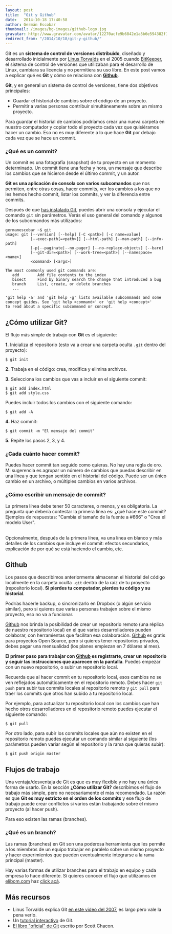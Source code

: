 ```yaml
---
layout: post
title:  "Git y Github"
date:   2014-10-18 17:40:58
author: Germán Escobar
thumbnail: /images/bg-images/github-logo.jpg
gravatar: http://www.gravatar.com/avatar/12270acfe9b6842e1a5b6e594382f149.jpg?s=80
redirect_from: "/2014/10/18/git-y-github/"
---
```


Git es un **sistema de control de versiones distribuido**, diseñado y desarrollado inicialmente por <a href="http://en.wikipedia.org/wiki/Linus_Torvalds" target="_blank">Linus Torvalds</a> en el 2005 cuando <a href="http://en.wikipedia.org/wiki/BitKeeper" target="_blank">BitKeeper</a>, el sistema de control de versiones que utilizaban para el desarrollo de Linux, cambiara su licencia y no permitiera su uso libre.<!--more--> En este post vamos a explicar qué es **Git** y cómo se relaciona con **<a href="http://github.com/" target="_blank">Github</a>**.

**Git**, y en general un sistema de control de versiones, tiene dos objetivos principales:

* Guardar el historial de cambios sobre el código de un proyecto.
* Permitir a varias personas contribuir simultáneamente sobre un mismo proyecto.

Para guardar el historial de cambios podríamos crear una nueva carpeta en nuestro computador y copiar todo el proyecto cada vez que quisiéramos hacer un cambio. Eso no es muy diferente a lo que hace **Git** por debajo cada vez que se hace un commit.

<div class="well">
  <h3>¿Qué es un commit?</h3>
  Un commit es una fotografía (snapshot) de tu proyecto en un momento determinado. Un commit tiene una fecha y hora, un mensaje que describe los cambios que se hicieron desde el último commit, y un autor.
</div>

**Git es una aplicación de consola con varios subcomandos** que nos permiten, entre otras cosas, hacer commits, ver los cambios a los que no les hemos hecho commit, listar los commits, y ver la diferencia entre commits.

Después de que <a href="http://git-scm.com/book/en/Getting-Started-Installing-Git" target="_blank">has instalado Git</a>, puedes abrir una consola y ejecutar el comando `git` sin parámetros. Verás el uso general del comando y algunos de los subcomandos más utilizados:

<pre><code class="bash">germanescobar ~$ git
usage: git [--version] [--help] [-C &lt;path&gt;] [-c name=value]
           [--exec-path[=&lt;path&gt;]] [--html-path] [--man-path] [--info-path]
           [-p|--paginate|--no-pager] [--no-replace-objects] [--bare]
           [--git-dir=&lt;path&gt;] [--work-tree=&lt;path&gt;] [--namespace=&lt;name&gt;]
           &lt;command&gt; [&lt;args&gt;]

The most commonly used git commands are:
   add        Add file contents to the index
   bisect     Find by binary search the change that introduced a bug
   branch     List, create, or delete branches
   ...

&#39;git help -a&#39; and &#39;git help -g&#39; lists available subcommands and some
concept guides. See &#39;git help &lt;command&gt;&#39; or &#39;git help &lt;concept&gt;&#39;
to read about a specific subcommand or concept.</code></pre>

## ¿Cómo utilizar Git?

El flujo más simple de trabajo con **Git** es el siguiente:

**1\.** Inicializa el repositorio (esto va a crear una carpeta oculta `.git` dentro del proyecto):
<pre><code class="bash">$ git init</code></pre>
**2\.** Trabaja en el código: crea, modifica y elimina archivos. 

**3\.** Selecciona los cambios que vas a incluir en el siguiente commit:
<pre><code class="bash">$ git add index.html
$ git add style.css</code></pre>
Puedes incluir todos los cambios con el siguiente comando:
<pre><code class="bash">$ git add -A</code></pre>
**4\.** Haz commit:
<pre><code class="bash">$ git commit -m "El mensaje del commit"</code></pre>
**5\.** Repite los pasos 2, 3, y 4.

<div class="well">
  <h3>¿Cada cuánto hacer commit?</h3>
  Puedes hacer commit tan seguido como quieras. No hay una regla de oro. Mi sugerencia es agrupar un número de cambios que puedas describir en una línea y que tengan sentido en el historial del código. Puede ser un único cambio en un archivo, o múltiples cambios en varios archivos.
</div>

<div class="well">
  <h3>¿Cómo escribir un mensaje de commit?</h3>
  La primera línea debe tener 50 caracteres, o menos, y es obligatoria. La pregunta que debería contestar la primera línea es: ¿qué hace este commit? Ejemplos de respuestas: "Cambia el tamaño de la fuente a #666" o "Crea el modelo User".<br><br>

  Opcionalmente, después de la primera línea, va una línea en blanco y más detalles de los cambios que incluye el commit: efectos secundarios, explicación de por qué se está haciendo el cambio, etc.
</div>

## Github

Los pasos que describimos anteriormente almacenan el historial del código localmente en la carpeta oculta `.git` dentro de la raiz de tu proyecto (repositorio local). **Si pierdes tu computador, pierdes tu código y su historial**.

Podrías hacerle backup, o sincronizarlo en Dropbox (o algún servicio similar), pero si quieres que varias personas trabajen sobre el mismo proyecto, eso no va a funcionar. 

<a href="http://github.com/" target="_blank">Github</a> nos brinda la posibilidad de crear un repositorio remoto (una réplica de nuestro repositorio local) en el que varios desarrolladores pueden colaborar, con herramientas que facilitan esa colaboración. <a href="http://github.com/" target="_blank">Github</a> es gratis para proyectos Open Source, pero si quieres tener repositorios privados, debes pagar una mensualidad (los planes empiezan en 7 dólares al mes).

**El primer paso para trabajar con <a href="http://github.com/" target="_blank">Github</a> es registrarte, crear un repositorio y seguir las instrucciones que aparecen en la pantalla**. Puedes empezar con un nuevo repositorio, o subir un repositorio local.

Recuerda que al hacer commit en tu repositorio local, esos cambios no se ven reflejados automáticamente en el repositorio remoto. Debes hacer `git push` para subir tus commits locales al repositorio remoto y `git pull` para traer los commits que otros han subido a tu repositorio local.

Por ejemplo, para actualizar tu repositorio local con los cambios que han hecho otros desarrolladores en el repositorio remoto puedes ejecutar el siguiente comando:

<pre><code class="bash">$ git pull</code></pre>

Por otro lado, para subir los commits locales que aún no existen en el repositorio remoto puedes ejecutar un comando similar al siguiente (los parámetros pueden variar según el repositorio y la rama que quieras subir):

<pre><code class="bash">$ git push origin master</code></pre>

## Flujos de trabajo

Una ventaja/desventaja de Git es que es muy flexible y no hay una única forma de usarlo. En la sección **¿Cómo utilizar Git?** describimos el flujo de trabajo más simple, pero no necesariamente el más recomendado. La razón es que **Git es muy estricto en el orden de los commits** y ese flujo de trabajo puede crear conflictos si varios están trabajando sobre el mismo proyecto (al hacer push).

Para eso existen las ramas (branches).

<div class="well">
  <h3>¿Qué es un branch?</h3>
  Las ramas (branches) en Git son una poderosa herramienta que les permite a los miembros de un equipo trabajar en paralelo sobre un mismo proyecto y hacer experimientos que pueden eventualmente integrarse a la rama principal (master).
</div>

Hay varias formas de utilizar branches para el trabajo en equipo y cada empresa lo hace diferente. Si quieres conocer el flujo que utilizamos en <a href="http://www.elibom.com/" target="_blank">elibom.com</a> haz <a href="http://germanescobar.net/2012/12/23/git-workflow-at-elibom/" target="_blank">click acá</a>.

## Más recursos

* Linus Torvalds explica Git <a href="https://www.youtube.com/watch?v=4XpnKHJAok8" target="_blank">en este video del 2007</a>, es largo pero vale la pena verlo.
* Un <a href="https://try.github.io/" target="_blank">tutorial interactivo</a> de Git.
* <a href="http://git-scm.com/book" target="_blank">El libro "oficial" de Git</a> escrito por Scott Chacon.
